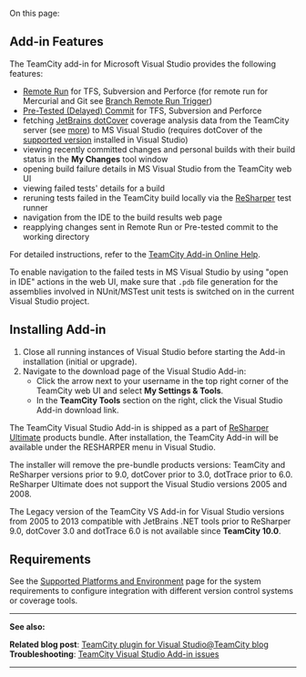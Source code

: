[//]: # (title: Visual Studio Addin)
[//]: # (auxiliary-id: Visual Studio Addin)

On this page:

<tag-list of="chapter" mode="tree" depth="5"/>

## Add-in Features

The TeamCity add\-in for Microsoft Visual Studio provides the following features:
* [Remote Run](remote-run.md) for TFS, Subversion and Perforce (for remote run for Mercurial and Git see [Branch Remote Run Trigger](branch-remote-run-trigger.md))
* [Pre-Tested (Delayed) Commit](pre-tested-delayed-commit.md) for TFS, Subversion and Perforce
* fetching [JetBrains dotCover](http://www.jetbrains.com/dotcover/index.html) coverage analysis data from the TeamCity server (see [more](jetbrains-dotcover.md)) to MS Visual Studio (requires dotCover of the [supported version](supported-platforms-and-environments.md#Code+Coverage) installed in Visual Studio)
* viewing recently committed changes and personal builds with their build status in the __My Changes__ tool window
* opening build failure details in MS Visual Studio from the TeamCity web UI
* viewing failed tests' details for a build
* reruning tests failed in the TeamCity build locally via the [ReSharper](http://www.jetbrains.com/resharper/) test runner
* navigation from the IDE to the build results web page
* reapplying changes sent in Remote Run or Pre\-tested commit to the working directory

For detailed instructions, refer to the [TeamCity Add-in Online Help](https://www.jetbrains.com/help/teamcity/vs-addin/TeamCity_Getting_Started.html).

<tip>

To enable navigation to the failed tests in MS Visual Studio by using "open in IDE" actions in the web UI, make sure that `.pdb` file generation for the assemblies involved in NUnit/MSTest unit tests is switched on in the current Visual Studio project.
</tip>


## Installing Add-in

1. Close all running instances of Visual Studio before starting the Add\-in installation (initial or upgrade).
2. Navigate to the download page of the Visual Studio Add\-in:
   * Click the arrow next to your username in the top right corner of the TeamCity web UI and select __My Settings &amp; Tools__.
   * In the __TeamCity Tools__ section on the right, click the Visual Studio Add\-in download link.

The TeamCity Visual Studio Add\-in is shipped as a part of [ReSharper Ultimate](https://www.jetbrains.com/dotnet/) products bundle. After installation, the TeamCity Add\-in will be available under the RESHARPER menu in Visual Studio.

<note>

The installer will remove the pre\-bundle products versions: TeamCity and ReSharper versions prior to 9.0, dotCover prior to 3.0, dotTrace prior to 6.0. ReSharper Ultimate does not support the Visual Studio versions 2005 and 2008.
</note>

The Legacy version of the TeamCity VS Add\-in for Visual Studio versions from 2005 to 2013 compatible with JetBrains .NET tools prior to ReSharper 9.0, dotCover 3.0 and dotTrace 6.0 is not available since __TeamCity 10.0__.

## Requirements

See the [Supported Platforms and Environment](supported-platforms-and-environments.md#IDE+Integration) page for the system requirements to configure integration with different version control systems or coverage tools.

__  __

__See also:__

__Related blog post__: [TeamCity plugin for Visual Studio@TeamCity blog](http://blogs.jetbrains.com/teamcity/2013/03/13/teamcity-plugin-for-visual-studio/)   
__Troubleshooting__: [TeamCity Visual Studio Add-in issues](reporting-issues.md)

__ __